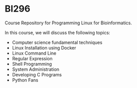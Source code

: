 # BI296
Course Repository for Programming Linux for Bioinformatics.

In this course, we will discuss the following topics:
- Computer science fundamental techniques
- Linux Installation using Docker
- Linux Command Line
- Regular Expression
- Shell Programming
- System Administration
- Developing C Programs
- Python Fans

